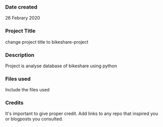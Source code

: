 ### Date created
26 Febrary 2020
### Project Title
change project title to bikeshare-project
### Description
Project is analyse database of bikeshare using python

### Files used
Include the files used

### Credits
It's important to give proper credit. Add links to any repo that inspired you or blogposts you consulted.
